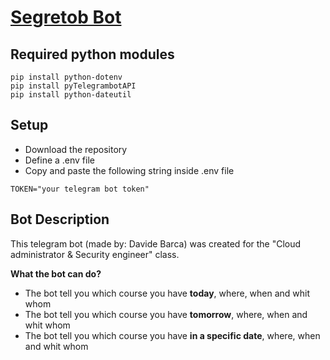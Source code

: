 # [Segretob Bot](https://t.me/segretob_bot)
## Required python modules
```
pip install python-dotenv
pip install pyTelegrambotAPI
pip install python-dateutil
```

## Setup
- Download the repository
- Define a .env file
- Copy and paste the following string inside .env file
```
TOKEN="your telegram bot token"
```

## Bot Description
This telegram bot (made by: Davide Barca) was created for the "Cloud administrator & Security engineer" class.

**What the bot can do?**
- The bot tell you which course you have **today**, where, when and whit whom
- The bot tell you which course you have **tomorrow**, where, when and whit whom
- The bot tell you which course you have **in a specific date**, where, when and whit whom
